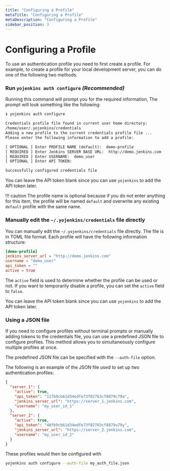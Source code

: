 ```yaml
---
title: "Configuring a Profile"
metaTitle: "Configuring a Profile"
metaDescription: "Configuring a Profile"
sidebar_position: 3
---
```


# Configuring a Profile

To use an authentication profile you need to first create a profile. For example, to create a profile
for your local development server, you can do one of the following two methods.

### Run `yojenkins auth configure` _(Recommended)_

Running this command will prompt you for the required information, The prompt will look something
like the following:

```txt
❯ yojenkins auth configure

Credentials profile file found in current user home directory:
/home/user/.yojenkins/credentials
Adding a new profile to the current credentials profile file ...
Please enter the following information to add a profile:

[ OPTIONAL ] Enter PROFILE NAME (default):  demo-profile
[ REQUIRED ] Enter Jenkins SERVER BASE URL:  http://demo.jenkins.com
[ REQUIRED ] Enter USERNAME:  demo_user
[ OPTIONAL ] Enter API TOKEN:

Successfully configured credentials file
```

You can leave the API token blank since you can use `yojenkins` to add the API token later.

!!! caution
The profile name is optional because if you do not enter anything for this item, the profile
will be named `default` and overwrite any existing `default` profile with the same name.

### Manually edit the `~/.yojenkins/credentials` file directly

You can manually edit the `~/.yojenkins/credentials` file directly. The file is in
TOML file format. Each profile will have the following information structure:

```toml
[demo-profile]
jenkins_server_url = "http://demo.jenkins.com"
username = "demo_user"
api_token = ""
active = true
```

The `active` field is used to determine whether the profile can be used or not. If you want to
temporarily disable a profile, you can set the `active` field to `false`.

You can leave the API token blank since you can use `yojenkins` to add the API token later.

### Using a JSON file

If you need to configure profiles without terminal prompts or manually adding tokens to the
credentials file, you can use a predefined JSON file to configure profiles. This method allows
you to simultaneously configure multiple profiles at once.

The predefined JSON file can be specified with the `--auth-file` option.

The following is an example of the JSON file used to set up two authentication profiles:

```json
{
  "server_1": {
    "active": true,
    "api_token": "11fb9cb61d34edfe73f82763cf8879c79a",
    "jenkins_server_url": "https://server_1.jenkins.com",
    "username": "my_user_id_1"
  },
  "server_2": {
    "active": true,
    "api_token": "48fb9cb61d34edfe73f82763cf8879u79y",
    "jenkins_server_url": "https://server_2.jenkins.com",
    "username": "my_user_id_2"
  }
}
```

These profiles would then be configured with

```bash
yojenkins auth configure --auth-file my_auth_file.json
```
